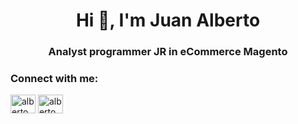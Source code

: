 ## <h1 align="center">Hi 👋, I'm Juan Alberto</h1>
<h3 align="center">Analyst programmer JR in eCommerce Magento</h3>

<h3 align="left">Connect with me:</h3>
<p align="left">
<a href="https://fb.com/alberto os" target="blank"><img align="center" src="https://raw.githubusercontent.com/rahuldkjain/github-profile-readme-generator/master/src/images/icons/Social/facebook.svg" alt="alberto os" height="30" width="40" /></a>
<a href="https://instagram.com/alberto_osr" target="blank"><img align="center" src="https://raw.githubusercontent.com/rahuldkjain/github-profile-readme-generator/master/src/images/icons/Social/instagram.svg" alt="alberto_osr" height="30" width="40" /></a>
</p>

<!--
**albertoosr/albertoosr** is a ✨ _special_ ✨ repository because its `README.md` (this file) appears on your GitHub profile.

Here are some ideas to get you started:

- 🔭 I’m currently working on ...
- 🌱 I’m currently learning ...
- 👯 I’m looking to collaborate on ...
- 🤔 I’m looking for help with ...
- 💬 Ask me about ...
- 📫 How to reach me: ...
- 😄 Pronouns: ...
- ⚡ Fun fact: ...
-->
